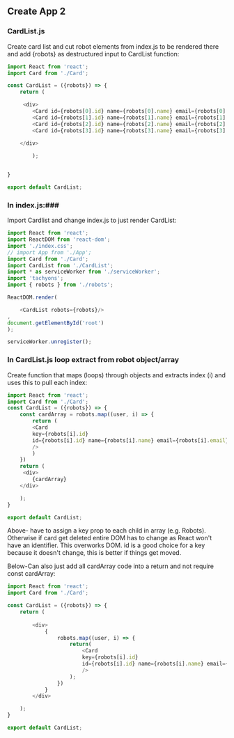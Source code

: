 ## Create App 2 ##

### CardList.js ###
Create card list and cut robot elements from index.js to be rendered there and add {robots} as destructured input to CardList function: 

```javascript
import React from 'react';
import Card from './Card';

const CardList = ({robots}) => {
	return (

	 <div>
	  	<Card id={robots[0].id} name={robots[0].name} email={robots[0].email}/>
	  	<Card id={robots[1].id} name={robots[1].name} email={robots[1].email}/>
	  	<Card id={robots[2].id} name={robots[2].name} email={robots[2].email}/>
	  	<Card id={robots[3].id} name={robots[3].name} email={robots[3].email}/>
	  	
	</div>

		);


}

export default CardList;
```
### In index.js:###

Import Cardlist and change index.js to just render CardList: 
```javascript
import React from 'react';
import ReactDOM from 'react-dom';
import './index.css';
// import App from './App';
import Card from './Card';
import CardList from './CardList';
import * as serviceWorker from './serviceWorker';
import 'tachyons';
import { robots } from './robots';

ReactDOM.render(

	<CardList robots={robots}/>
,
document.getElementById('root')
);

serviceWorker.unregister();

```
### In CardList.js loop extract from robot object/array ###

Create function that maps (loops) through objects and extracts index (i) and uses this to pull each index: 

```javascript
import React from 'react';
import Card from './Card';
const CardList = ({robots}) => {
	const cardArray = robots.map((user, i) => {
		return (
		<Card 
		key={robots[i].id} 
		id={robots[i].id} name={robots[i].name} email={robots[i].email}
		/>
		)
	})	
	return (
	 <div>
	  	{cardArray}	
	</div>

	);
}

export default CardList;


```
Above- have to assign a key prop to each child in array (e.g. Robots). Otherwise if card get deleted entire DOM has to change as React won't have an identifier. This overworks DOM. id is a good choice for a key because it doesn't change, this is better if things get moved.  

Below-Can also just add all cardArray code into a return and not require const cardArray:

```javascript
import React from 'react';
import Card from './Card';

const CardList = ({robots}) => {
	return (
		
		<div>
			{
				robots.map((user, i) => {
					return(
						<Card 
						key={robots[i].id} 
						id={robots[i].id} name={robots[i].name} email={robots[i].email}
						/>
					);
				})
			}
		</div>

	);
}

export default CardList;

```
